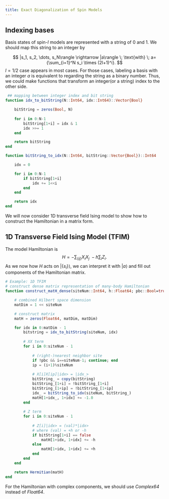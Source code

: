 ```yaml
---
title: Exact Diagonalization of Spin Models
---
```

## Indexing bases

Basis states of spin-$l$ models are represented with a string of 0 and 1. We should map this string to an integer by

$$
 |s_1, s_2, \dots, s_N\rangle \rightarrow |a\rangle \;
 \text{with} \; a={\sum_{i=1}^N s_i \times (2l+1)^i}.
$$
$l=1/2$ case appears in most cases. For those cases, labeling a basis with an integer $a$ is equivalent to regarding the string as a binary number. Thus, we could make functions that transform an integer(or a string) index to the other side.

```jl
 ## mapping between integer index and bit string
function idx_to_bitString(N::Int64, idx::Int64)::Vector{Bool}

	bitString = zeros(Bool, N)
	
	for i in 0:N-1
		bitString[1+i] = idx & 1
		idx >>= 1
	end

	return bitString
end

function bitString_to_idx(N::Int64, bitString::Vector{Bool})::Int64

	idx = 0

	for i in 0:N-1
		if bitString[1+i]
			idx += 1<<i
		end
	end

	return idx
end
```

We will now consider 1D transverse field Ising model to show how to construct the Hamiltonian in a matrix form.
## 1D Transverse Field Ising Model (TFIM)

The model Hamiltonian is 
$$
H = -{\sum_{\langle ij\rangle} X_iX_j} \; - h{\sum_{i}Z_i}.
$$
As we now how $H$ acts on $|\{s_i\}\rangle$, we can interpret it with $|a\rangle$ and fill out components of the Hamiltonian matrix.

```jl
# Example: 1D TFIM
# construct dense matrix representation of many-body Hamiltonian
function construct_matH_dense(siteNum::Int64, h::Float64; pbc::Bool=true)::Hermitian{Matrix{Float64}}

	# combined Hilbert space dimension
	matDim = 1 << siteNum

	# construct matrix
	matH = zeros(Float64, matDim, matDim)

	for idx in 0:matDim - 1
		bitstring = idx_to_bitString(siteNum, idx)
		
		# XX term
		for i in 0:siteNum - 1
		
			# (right-)nearest neighbor site
			if !pbc && i==siteNum-1; continue; end
			ip = (i+1)%siteNum
			
			# X[i]X[ip]|idx> = |idx_>
			bitString_ = copy(bitString)
			bitString_[1+i] = !bitString_[1+i]
			bitString_[1+ip] = !bitString_[1+ip]
			idx_ = bitString_to_idx(siteNum, bitString_)
			matH[1+idx_, 1+idx] += -1.0
		end
		
		# Z term
		for i in 0:siteNum - 1
			
			# Z[i]|idx> = (val)*|idx>
			# where (val) = +h or -h
			if bitString[1+i] == false
				matH[1+idx, 1+idx] += -h
			else
				matH[1+idx, 1+idx] += +h
			end
		end
	end

	return Hermitian(matH)
end
```

For the Hamiltonian with complex components, we should use *Complex64* instead of *Float64*.
